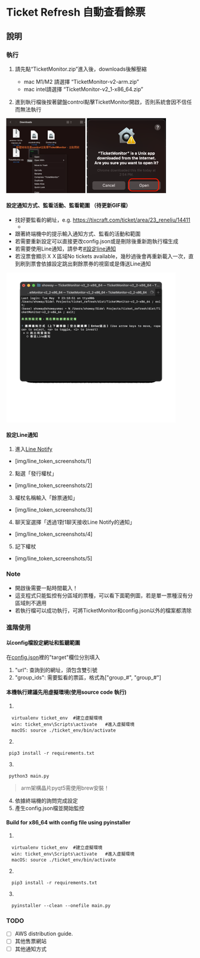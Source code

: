 # Ticket Refresh 自動查看餘票

## 說明

### 執行

1. 請先點“TicketMonitor.zip”進入後，downloads後解壓縮  
    * mac M1/M2 請選擇 “TicketMonitor-v2-arm.zip”
    * mac intel請選擇 “TicketMonitor-v2_1-x86_64.zip”

2. 進到執行檔後按著鍵盤control點擊TicketMonitor開啟，否則系統會因不信任而無法執行

<img src="https://github.com/AnselCh/ticket_refresh/blob/main/img/unzip.png" height="200"> <img src="https://github.com/AnselCh/ticket_refresh/blob/main/img/op.png" height="200">

#### 設定通知方式、監看活動、監看範圍 （待更新GIF檔）
* 找好要監看的網址，e.g. https://tixcraft.com/ticket/area/23_reneliu/14411 
  * [](img/url_example.png)
* 跟著終端機中的提示輸入通知方式、監看的活動和範圍
* 若需要重新設定可以直接更改config.json或是刪除後重新跑執行檔生成
* 若需要使用Line通知，請參考[#設定line通知](#設定line通知)
* 若沒票會顯示ＸＸ區域No tickets available，幾秒過後會再重新載入一次，直到刷到票會依據設定跳出剩餘票券的視窗或是傳送Line通知
<img src="img/v2_2-interactive_interface.gif" height="400">

#### 設定Line通知
1. 進入[Line Notify](https://notify-bot.line.me/my/)
  * [img/line_token_screenshots/1]
2. 點選「發行權杖」
  * [img/line_token_screenshots/2]
3. 權杖名稱輸入「餘票通知」
  * [img/line_token_screenshots/3]
4. 聊天室選擇「透過1對1聊天接收Line Notify的通知」
  * [img/line_token_screenshots/4]
5. 記下權杖
  * [img/line_token_screenshots/5]



### Note
* 開啟後需要一點時間載入！
* 這支程式只能監控有分區域的票種，可以看下面範例圖，若是單一票種沒有分區域則不適用  
* 若執行檔可以成功執行，可將TicketMonitor和config.json以外的檔案都清除

### 進階使用

#### 以config檔設定網址和監聽範圍
在[config.json](config.json)裡的"target"欄位分別填入
1. "url": 查詢到的網址，須包含雙引號
2. "group_ids": 需要監看的票區，格式為["group_#", "group_#"]


#### 本機執行建議先用虛擬環境(使用source code 執行)
1.
```
  virtualenv ticket_env  #建立虛擬環境
  win: ticket_env\Scripts\activate   #進入虛擬環境
  macOS: source ./ticket_env/bin/activate
```
2.
```
 pip3 install -r requirements.txt
```

3.
```
 python3 main.py
```
> arm架構晶片pyqt5需使用brew安裝！

4. 依據終端機的詢問完成設定
5. 產生config.json檔並開始監控

#### Build for x86_64 with config file using pyinstaller
1. 
```
  virtualenv ticket_env  #建立虛擬環境
  win: ticket_env\Scripts\activate   #進入虛擬環境
  macOS: source ./ticket_env/bin/activate
```
2.
```
  pip3 install -r requirements.txt
```
3. 
```
  pyinstaller --clean --onefile main.py
```

### TODO
- [ ] AWS distribution guide.
- [ ] 其他售票網站
- [ ] 其他通知方式